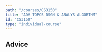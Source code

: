 ```yaml
---
path: "/courses/CS3150"
title: "ADV TOPCS DSGN & ANALYS ALGORTHM"
id: "CS3150"
type: "individual-course"
---
```


## Advice

